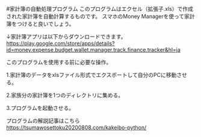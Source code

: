 #家計簿の自動処理プログラム
このプログラムはエクセル（拡張子.xls）で作成された家計簿を自動計算するものです。
スマホのMoney Managerを使って家計簿をつけると良いでしょう。

↓家計簿アプリは以下からダウンロードできます。
https://play.google.com/store/apps/details?id=money.expense.budget.wallet.manager.track.finance.tracker&hl=ja

このプログラムを使用する前に必要な操作。

1.家計簿のデータをxlsファイル形式でエクスポートして自分のPCに移動させる。

2.家族分の家計簿を1つのディレクトリに集める。

3.プログラムを起動させる。

プログラムの解説記事はこちら
https://tsumawosettoku20200808.com/kakeibo-python/
